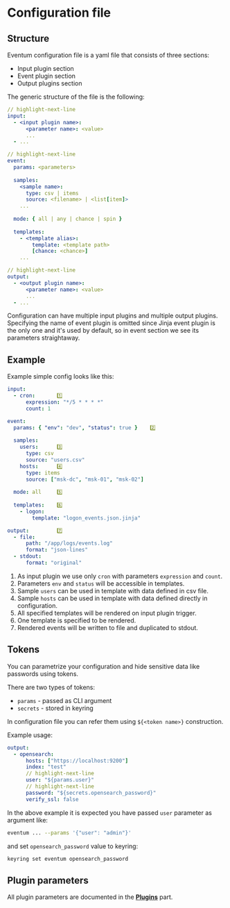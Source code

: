 # Configuration file

## Structure

Eventum configuration file is a yaml file that consists of three sections:
- Input plugin section
- Event plugin section 
- Output plugins section

The generic structure of the file is the following:
```yaml
// highlight-next-line
input:
  - <input plugin name>:
      <parameter name>: <value>
      ...
  - ...

// highlight-next-line
event:
  params: <parameters>
  
  samples:
    <sample name>:
      type: csv | items
      source: <filename> | <list[item]> 
    ...
  
  mode: { all | any | chance | spin }
  
  templates:
    - <template alias>:
        template: <template path>
        [chance: <chance>]
    ...

// highlight-next-line
output:
  - <output plugin name>:
      <parameter name>: <value>
      ...
  - ...
```

Configuration can have multiple input plugins and multiple output plugins. Specifying the name of event plugin is omitted since Jinja event plugin is the only one and it's used by default, so in event section we see its parameters straightaway.

## Example
Example simple config looks like this:

```yaml
input:
  - cron:       1️⃣
      expression: "*/5 * * * *"
      count: 1

event:
  params: { "env": "dev", "status": true }    2️⃣
  
  samples:
    users:      3️⃣
      type: csv
      source: "users.csv"
    hosts:      4️⃣
      type: items
      source: ["msk-dc", "msk-01", "msk-02"]
  
  mode: all     5️⃣
  
  templates:    6️⃣
    - logon:
        template: "logon_events.json.jinja"

output:         7️⃣
  - file:
      path: "/app/logs/events.log"
      format: "json-lines"
  - stdout:
      format: "original"
```

1. As input plugin we use only `cron` with parameters `expression` and `count`.
2. Parameters `env` and `status` will be accessible in templates.
3. Sample `users` can be used in template with data defined in csv file.
4. Sample `hosts` can be used in template with data defined directly in configuration.
5. All specified templates will be rendered on input plugin trigger.
6. One template is specified to be rendered.
7. Rendered events will be written to file and duplicated to stdout.

## Tokens

You can parametrize your configuration and hide sensitive data like passwords using tokens.

There are two types of tokens:
- `params` - passed as CLI argument
- `secrets` - stored in keyring

In configuration file you can refer them using `${<token name>}` construction.

Example usage:
```yaml
output:
  - opensearch:
      hosts: ["https://localhost:9200"]
      index: "test"
      // highlight-next-line
      user: "${params.user}"
      // highlight-next-line
      password: "${secrets.opensearch_password}"
      verify_ssl: false
```

In the above example it is expected you have passed `user` parameter as argument like:

```bash
eventum ... --params '{"user": "admin"}'
```

and set `opensearch_password` value to keyring:
```bash
keyring set eventum opensearch_password
```

## Plugin parameters

All plugin parameters are documented in the **[Plugins](../../plugins/index.md)** part.  
